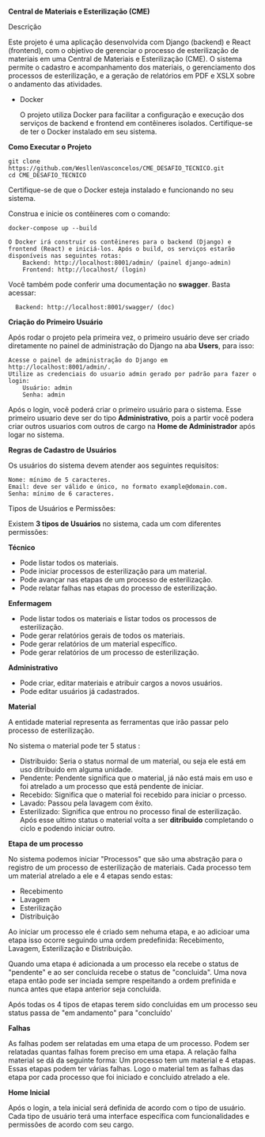**Central de Materiais e Esterilização (CME)**

Descrição

Este projeto é uma aplicação desenvolvida com Django (backend) e React (frontend), com o objetivo de gerenciar o processo de esterilização de materiais em uma Central de Materiais e Esterilização (CME). O sistema permite o cadastro e acompanhamento dos materiais, o gerenciamento dos processos de esterilização, e a geração de relatórios em PDF e XSLX sobre o andamento das atividades.

 * Docker

   O projeto utiliza Docker para facilitar a configuração e execução dos serviços de backend
   e frontend em contêineres isolados. Certifique-se de ter o Docker instalado em seu sistema.

**Como Executar o Projeto**

    git clone https://github.com/WesllenVasconcelos/CME_DESAFIO_TECNICO.git
    cd CME_DESAFIO_TECNICO

Certifique-se de que o Docker esteja instalado e funcionando no seu sistema.

Construa e inicie os contêineres com o comando:

    docker-compose up --build

    O Docker irá construir os contêineres para o backend (Django) e frontend (React) e iniciá-los. Após o build, os serviços estarão disponíveis nas seguintes rotas:
        Backend: http://localhost:8001/admin/ (painel django-admin)
        Frontend: http://localhost/ (login)
        
Você também pode conferir uma documentação no **swagger**. Basta acessar:

      Backend: http://localhost:8001/swagger/ (doc)


**Criação do Primeiro Usuário**

Após rodar o projeto pela primeira vez, o primeiro usuário deve ser criado diretamente no painel de administração do Django na aba **Users**, para isso:

    Acesse o painel de administração do Django em http://localhost:8001/admin/.
    Utilize as credenciais do usuario admin gerado por padrão para fazer o login:
        Usuário: admin
        Senha: admin

Após o login, você poderá criar o primeiro usuário para o sistema. Esse primeiro usuario deve ser do tipo **Administrativo**, pois a partir você podera criar outros usuarios com outros de cargo na **Home de Administrador** após logar no sistema.

**Regras de Cadastro de Usuários**

Os usuários do sistema devem atender aos seguintes requisitos:

    Nome: mínimo de 5 caracteres.
    Email: deve ser válido e único, no formato example@domain.com.
    Senha: mínimo de 6 caracteres.

Tipos de Usuários e Permissões:

Existem **3 tipos de Usuários** no sistema, cada um com diferentes permissões:

**Técnico**

* Pode listar todos os materiais.
* Pode iniciar processos de esterilização para um material.
* Pode avançar nas etapas de um processo de esterilização.
* Pode relatar falhas nas etapas do processo de esterilização.

**Enfermagem**

* Pode listar todos os materiais e listar todos os processos de esterilização.
* Pode gerar relatórios gerais de todos os materiais.
* Pode gerar relatórios de um material específico.
* Pode gerar relatórios de um processo de esterilização.

**Administrativo**

* Pode criar, editar materiais e atribuir cargos a novos usuários.
* Pode editar usuários já cadastrados.

**Material**

A entidade material representa as ferramentas que irão passar pelo processo de esterilização. 

No sistema o material pode ter 5 status :

 * Distribuido: Seria o status normal de um material, ou seja ele está em uso ditribuido em alguma unidade.
 * Pendente: Pendente significa que o material, já não está mais em uso e foi atrelado a um processo que está pendente de iniciar.
 * Recebido: Significa que o material foi recebido para iniciar o prcesso.
 * Lavado: Passou pela lavagem com êxito.
 * Esterilizado: Significa que entrou no processo final de esterilização. Após esse ultimo status o material volta a ser **ditribuido**
   completando o ciclo e podendo iniciar outro.

**Etapa de um processo**

No sistema podemos iniciar "Processos" que são uma abstração para o registro de um processo de esterilização de materiais.
Cada processo tem um material atrelado a ele e 4 etapas sendo estas:

 * Recebimento
 * Lavagem
 * Esterilização
 * Distribuição

Ao iniciar um processo ele é criado sem nehuma etapa, e ao adicioar uma etapa isso ocorre seguindo uma ordem predefinida: Recebimento, Lavagem, Esterilização e Distribuição. 

Quando uma etapa é adicionada a um processo ela recebe o status de "pendente" e ao ser concluida recebe o status de "concluida". Uma nova etapa então pode ser inciada sempre respeitando a ordem prefinida e nunca antes que etapa anterior seja concluida.

Após todas os 4 tipos de etapas terem sido concluidas em um processo seu status passa de "em andamento" para "concluído'

**Falhas**

As falhas podem ser relatadas em uma etapa de um processo. Podem ser relatadas quantas falhas forem preciso em uma etapa. A relação falha material se dá da seguinte forma: 
Um processo tem um material e 4 etapas. Essas etapas podem ter várias falhas. Logo o material tem as falhas das etapa por cada processo que foi iniciado e concluido atrelado a ele.


**Home Inicial**

Após o login, a tela inicial será definida de acordo com o tipo de usuário. Cada tipo de usuário terá uma interface específica com funcionalidades e permissões de acordo com seu cargo.
